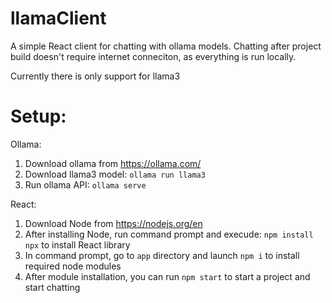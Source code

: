 # llamaClient
A simple React client for chatting with ollama models. Chatting after project build doesn't require internet conneciton, as everything is run locally.

Currently there is only support for llama3

# Setup:
Ollama:
1. Download ollama from https://ollama.com/
2. Download llama3 model: `ollama run llama3`
3. Run ollama API: `ollama serve`

React:
1. Download Node from https://nodejs.org/en
2. After installing Node, run command prompt and execude: `npm install npx` to install React library
3. In command prompt, go to `app` directory and launch `npm i` to install required node modules
4. After module installation, you can run `npm start` to start a project and start chatting
